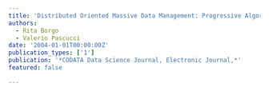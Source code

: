 ```yaml
---
title: 'Distributed Oriented Massive Data Management: Progressive Algorithms and Data Structures '
authors:
  - Rita Borgo
  - Valerio Pascucci
date: '2004-01-01T00:00:00Z'
publication_types: ['1']
publication: '*CODATA Data Science Journal, Electronic Journal,*'
featured: false

---
```

